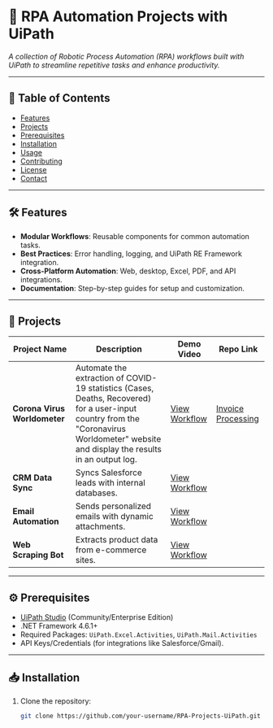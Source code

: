 # 🚀 RPA Automation Projects with UiPath

*A collection of Robotic Process Automation (RPA) workflows built with UiPath to streamline repetitive tasks and enhance productivity.*

---

## 📌 Table of Contents
- [Features](#features)
- [Projects](#projects)
- [Prerequisites](#prerequisites)
- [Installation](#installation)
- [Usage](#usage)
- [Contributing](#contributing)
- [License](#license)
- [Contact](#contact)

---

## 🛠 Features
- **Modular Workflows**: Reusable components for common automation tasks.
- **Best Practices**: Error handling, logging, and UiPath RE Framework integration.
- **Cross-Platform Automation**: Web, desktop, Excel, PDF, and API integrations.
- **Documentation**: Step-by-step guides for setup and customization.

---

## 📂 Projects

| Project Name | Description | Demo Video | Repo Link | 
|--------------|-------------|------------|-----------|
| **Corona Virus Worldometer** | Automate the extraction of COVID-19 statistics (Cases, Deaths, Recovered) for a user-input country from the "Coronavirus Worldometer" website and display the results in an output log. | [View Workflow](/Corona%20Virus%20Worldometer) | [Invoice Processing](/projects/invoice-processing) |
| **CRM Data Sync** | Syncs Salesforce leads with internal databases. | [View Workflow](/projects/crm-sync) |
| **Email Automation** | Sends personalized emails with dynamic attachments. | [View Workflow](/projects/email-automation) |
| **Web Scraping Bot** | Extracts product data from e-commerce sites. | [View Workflow](/projects/web-scraping) |

---

## ⚙️ Prerequisites
- [UiPath Studio](https://www.uipath.com/product/studio) (Community/Enterprise Edition)
- .NET Framework 4.6.1+
- Required Packages: `UiPath.Excel.Activities`, `UiPath.Mail.Activities`
- API Keys/Credentials (for integrations like Salesforce/Gmail).

---

## 📥 Installation
1. Clone the repository:
   ```bash
   git clone https://github.com/your-username/RPA-Projects-UiPath.git
